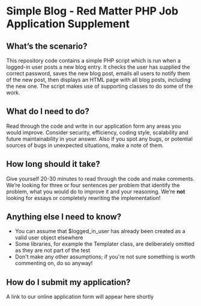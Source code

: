 # Simple Blog - Red Matter PHP Job Application Supplement #
## What’s the scenario? ##
This repository code contains a simple PHP script which is run when a logged-in user posts a new blog entry. It checks the user has supplied the correct password, saves the new blog post, emails all users to notify them of the new post, then displays an HTML page with all blog posts, including the new one.
The script makes use of supporting classes to do some of the work.
## What do I need to do? ##
Read through the code and write in our application form any areas you would improve. Consider security, efficiency, coding style, scalability and future maintainability in your answer. Also if you spot any bugs, or potential sources of bugs in unexpected situations, make a note of them.
## How long should it take? ##
Give yourself 20-30 minutes to read through the code and make comments. We’re looking for three or four sentences per problem that identify the problem, what you would do to improve it and your reasoning. We’re **not** looking for essays or completely rewriting the implementation!
## Anything else I need to know? ##
* You can assume that $logged_in_user has already been created as a valid user object elsewhere
* Some libraries, for example the Templater class, are deliberately omitted as they are not part of the test
* Don't make any other assumptions; if you're not sure something is worth commenting on, do so anyway!
## How do I submit my application? ##
A link to our online application form will appear here shortly
